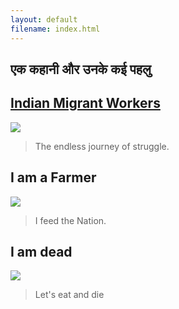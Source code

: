 ```yaml
---
layout: default
filename: index.html
---
```

## एक कहानी और उनके कई पहलु

## [Indian Migrant Workers](https://dhirajmahato.github.io/anvesaka/migrant.html)
[<img src="https://dynaimage.cdn.cnn.com/cnn/w_1600/https%3A%2F%2Fcdn.cnn.com%2Fcnnnext%2Fdam%2Fassets%2F200330170450-14-migrant-workers-india.jpg">](./migrant.html)
> The endless journey of struggle.

## I am a Farmer
[<img src="https://www.bestwebsiteinindia.com/blog/wp-content/uploads/2018/10/argBg.jpg">](./alive.html)
> I feed the Nation.

## I am dead
[<img src="https://images.unsplash.com/photo-1528887772422-c57c1db7f5d8?ixlib=rb-1.2.1&ixid=eyJhcHBfaWQiOjEyMDd9&auto=format&fit=crop&w=1051&q=80">](./dead.html)
> Let's eat and die
